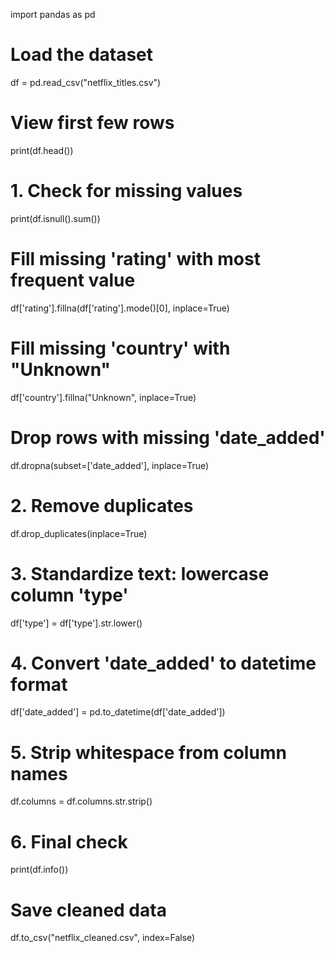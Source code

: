import pandas as pd

# Load the dataset
df = pd.read_csv("netflix_titles.csv")

# View first few rows
print(df.head())

# 1. Check for missing values
print(df.isnull().sum())

# Fill missing 'rating' with most frequent value
df['rating'].fillna(df['rating'].mode()[0], inplace=True)

# Fill missing 'country' with "Unknown"
df['country'].fillna("Unknown", inplace=True)

# Drop rows with missing 'date_added'
df.dropna(subset=['date_added'], inplace=True)

# 2. Remove duplicates
df.drop_duplicates(inplace=True)

# 3. Standardize text: lowercase column 'type'
df['type'] = df['type'].str.lower()

# 4. Convert 'date_added' to datetime format
df['date_added'] = pd.to_datetime(df['date_added'])

# 5. Strip whitespace from column names
df.columns = df.columns.str.strip()

# 6. Final check
print(df.info())

# Save cleaned data
df.to_csv("netflix_cleaned.csv", index=False)
